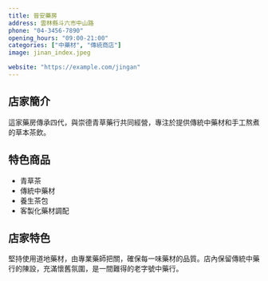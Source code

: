 ```yaml
---
title: 晉安藥房
address: 雲林縣斗六市中山路
phone: "04-3456-7890"
opening_hours: "09:00-21:00"
categories: ["中藥材", "傳統商店"]
image: jinan_index.jpeg

website: "https://example.com/jingan"
---
```



## 店家簡介

這家藥房傳承四代，與崇德青草藥行共同經營，專注於提供傳統中藥材和手工熬煮的草本茶飲。

## 特色商品

- 青草茶
- 傳統中藥材
- 養生茶包
- 客製化藥材調配

## 店家特色

堅持使用道地藥材，由專業藥師把關，確保每一味藥材的品質。店內保留傳統中藥行的陳設，充滿懷舊氛圍，是一間難得的老字號中藥行。
